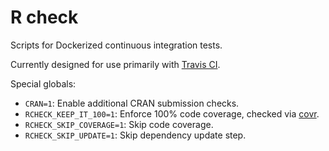 # R check

Scripts for Dockerized continuous integration tests.

Currently designed for use primarily with [Travis CI][].

Special globals:

- `CRAN=1`: Enable additional CRAN submission checks.
- `RCHECK_KEEP_IT_100=1`: Enforce 100% code coverage, checked via [covr][].
- `RCHECK_SKIP_COVERAGE=1`: Skip code coverage.
- `RCHECK_SKIP_UPDATE=1`: Skip dependency update step.

[covr]: https://cran.r-project.org/package=covr
[travis ci]: https://travis-ci.com/
